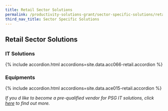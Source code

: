```yaml
---
title: Retail Sector Solutions
permalink: /productivity-solutions-grant/sector-specific-solutions/retail/
third_nav_title: Sector Specific Solutions
---
```


## Retail Sector Solutions

### IT Solutions

{% include accordion.html accordions=site.data.acc066-retail.accordion %}

### Equipments

{% include accordion.html accordions=site.data.ace015-retail.accordion %}

_If you d like to become a pre-qualified vendor for PSG IT solutions, click <a target='_blank' href='https://www.imda.gov.sg/icmvendors' >here</a> to find out more._
